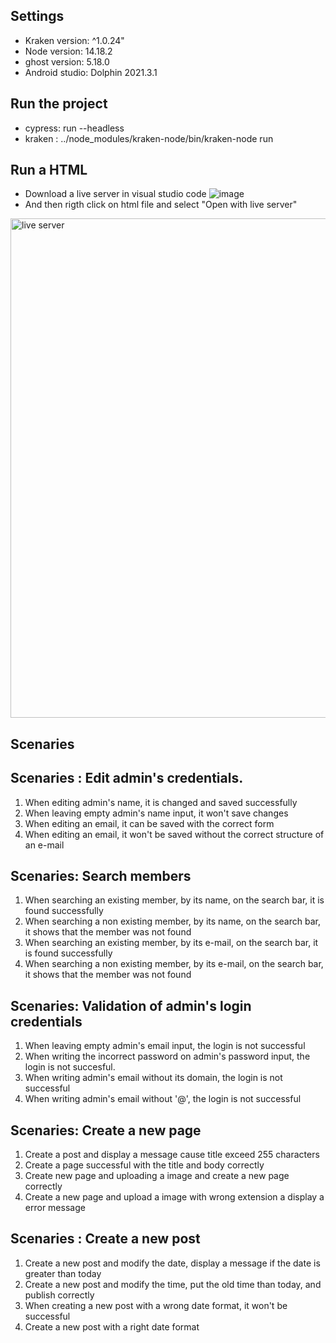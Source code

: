 ## Settings
* Kraken version: ^1.0.24"
* Node version: 14.18.2
* ghost version: 5.18.0
* Android studio: Dolphin 2021.3.1

## Run the project 
* cypress: run --headless
 * kraken : ../node_modules/kraken-node/bin/kraken-node run
 
## Run a HTML 
* Download a live server in visual studio code 
![image](https://user-images.githubusercontent.com/60898371/202727147-c785b827-4157-4b9b-b5e3-c30e54778760.png)
* And then rigth click on html file and select "Open with live server" 
<img width="799" alt="live server" src="https://user-images.githubusercontent.com/60898371/202727494-3816da01-4e44-4244-a3b9-94cbdd16a57b.png">

## Scenaries

## Scenaries : Edit admin's credentials.
1. When editing admin's name, it is changed and saved successfully
2. When leaving empty admin's name input, it won't save changes
3. When editing an email, it can be saved with the correct form
4. When editing an email, it won't be saved without the correct structure of an e-mail

## Scenaries: Search members

1. When searching an existing member, by its name, on the search bar, it is found successfully
2. When searching a non existing member, by its name, on the search bar, it shows that the member was not found
3. When searching an existing member, by its e-mail, on the search bar, it is found successfully
4. When searching a non existing member, by its e-mail, on the search bar, it shows that the member was not found

## Scenaries: Validation of admin's login credentials

1. When leaving empty admin's email input, the login is not successful
2. When writing the incorrect password on admin's password input, the login is not succesful.
3. When writing admin's email without its domain, the login is not successful
4. When writing admin's email without '@', the login is not successful

## Scenaries: Create a new page 

1. Create a post and display a message cause title exceed 255 characters
2. Create a page successful with the title and body correctly
3. Create new page and uploading a image and create a new page correctly
4. Create a new page and upload a image with wrong extension a display a error message

## Scenaries : Create a new post

1. Create a new post and modify the date, display a message if the date is greater than  today
2. Create a new post and modify the time, put the old time than today, and publish correctly
3. When creating a new post with a wrong date format, it won't be successful
4. Create a new post with a right date format 
